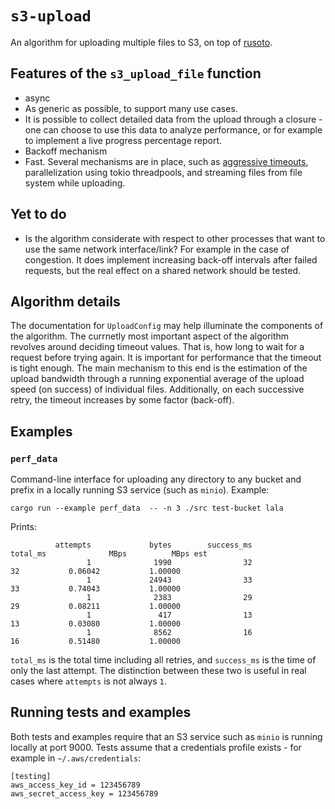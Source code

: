 # `s3-upload`
An algorithm for uploading multiple files to S3, on top of [rusoto](https://github.com/rusoto/rusoto).

## Features of the `s3_upload_file` function
* async
* As generic as possible, to support many use cases.
* It is possible to collect detailed data from the upload through a closure - one can choose to use this data to analyze performance, or for example to implement a live progress percentage report.
* Backoff mechanism
* Fast. Several mechanisms are in place, such as [aggressive timeouts](https://docs.aws.amazon.com/AmazonS3/latest/dev/optimizing-performance-guidelines.html), parallelization using tokio threadpools, and streaming files from file system while uploading.

## Yet to do
* Is the algorithm considerate with respect to other processes that want to use the same network interface/link? For example in the case of congestion. It does implement increasing back-off intervals after failed requests, but the real effect on a shared network should be tested.

## Algorithm details
The documentation for `UploadConfig` may help illuminate the components of the algorithm.
The currnetly most important aspect of the algorithm revolves around deciding timeout values. That is, how long to wait for a request before trying again.
It is important for performance that the timeout is tight enough.
The main mechanism to this end is the estimation of the upload bandwidth through a running exponential average of the upload speed (on success) of individual files. 
Additionally, on each successive retry, the timeout increases by some factor (back-off).


## Examples
### `perf_data`
Command-line interface for uploading any directory to any bucket and prefix in a locally running S3 service (such as `minio`).
Example:
```
cargo run --example perf_data  -- -n 3 ./src test-bucket lala
```

Prints:
```
          attempts             bytes        success_ms          total_ms              MBps          MBps est
                 1              1990                32                32           0.06042           1.00000
                 1             24943                33                33           0.74043           1.00000
                 1              2383                29                29           0.08211           1.00000
                 1               417                13                13           0.03080           1.00000
                 1              8562                16                16           0.51480           1.00000
```
`total_ms` is the total time including all retries, and `success_ms` is the time of only the last attempt.
The distinction between these two is useful in real cases where `attempts` is not always `1`.

## Running tests and examples
Both tests and examples require that an S3 service such as `minio` is running locally at port 9000.
Tests assume that a credentials profile exists - for example in `~/.aws/credentials`:

```
[testing]
aws_access_key_id = 123456789
aws_secret_access_key = 123456789
```
